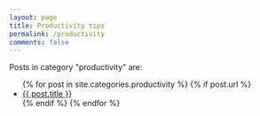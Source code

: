 ```yaml
---
layout: page
title: Productivity tips
permalink: /productivity
comments: false
---
```


<div class="row justify-content-between">
<div class="col-md-8 pr-5">


<p>Posts in category "productivity" are:</p>

<ul>
  {% for post in site.categories.productivity %}
    {% if post.url %}
        <li><a href="{{ post.url }}">{{ post.title }}</a></li>
    {% endif %}
  {% endfor %}
</ul>


</div>
</div>
